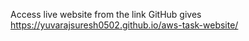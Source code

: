  Access live website from the link GitHub gives
 https://yuvarajsuresh0502.github.io/aws-task-website/
